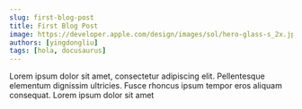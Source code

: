 ```yaml
---
slug: first-blog-post
title: First Blog Post
image: https://developer.apple.com/design/images/sol/hero-glass-s_2x.jpg
authors: [yingdongliu]
tags: [hola, docusaurus]
---
```


Lorem ipsum dolor sit amet, consectetur adipiscing elit. Pellentesque elementum dignissim ultricies. Fusce rhoncus ipsum tempor eros aliquam consequat. Lorem ipsum dolor sit amet
